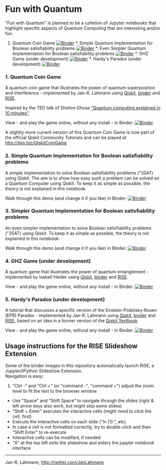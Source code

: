 # Fun with Quantum
"Fun with Quantum" is planned to be a colletion of Jupyter notebooks that highlight specific aspects of Quantum Computing that are interesting and/or fun.

1. Quantum Coin Game  [![Binder](https://mybinder.org/badge_logo.svg)](https://mybinder.org/v2/gh/JanLahmann/Fun-with-Quantum/master?filepath=Quantum-Coin-Game.ipynb)
*. Simple Quantum Implementation for Boolean satisfiability problems [![Binder](https://mybinder.org/badge_logo.svg)](https://mybinder.org/v2/gh/JanLahmann/Fun-with-Quantum/master?filepath=3sat.ipynb)
*. Even Simpler Quantum Implementation for Boolean satisfiability problems [![Binder](https://mybinder.org/badge_logo.svg)](https://mybinder.org/v2/gh/JanLahmann/Fun-with-Quantum/master?filepath=3sat-v2.ipynb)
*. GHZ Game (under development) [![Binder](https://mybinder.org/badge_logo.svg)](https://mybinder.org/v2/gh/JanLahmann/Fun-with-Quantum/master?filepath=GHZ-Game.ipynb)
*. Hardy's Paradox (under development) [![Binder](https://mybinder.org/badge_logo.svg)](https://mybinder.org/v2/gh/JanLahmann/Fun-with-Quantum/master?filepath=Hardys-Paradox.ipynb)


### 1. Quantum Coin Game 
A quantum coin game that illustrates the power of quantum superposition and interference  - implemented by Jan-R. Lahmann using [Qiskit](https://qiskit.org), [binder](https://mybinder.org) and [RISE](https://rise.readthedocs.io/en/stable/).

Inspired by the TED talk of Shohini Ghose ["Quantum computing explained in 10 minutes"](https://www.ted.com/talks/shohini_ghose_quantum_computing_explained_in_10_minutes) 

View - and play the game online, without any install - in Binder: [![Binder](https://mybinder.org/badge_logo.svg)](https://mybinder.org/v2/gh/JanLahmann/Fun-with-Quantum/master?filepath=Quantum-Coin-Game.ipynb)

A slightly more current version of this Quantum Coin Game is now part of the official Qiskit Community Tutorials and can be played at http://ibm.biz/QiskitCoinGame

### 2. Simple Quantum Implementation for Boolean satisfiability problems

A simple implementation to solve Boolean satisfiability problems ("3SAT) using Qiskit. The aim is to show how easy such a problem can be solved on a Quantum Computer using Qiskit. To keep it as simple as possible, the theory is not explained in this notebook.

Walk through this demo (and change it if you like) in Binder: [![Binder](https://mybinder.org/badge_logo.svg)](https://mybinder.org/v2/gh/JanLahmann/Fun-with-Quantum/master?filepath=3sat.ipynb)

### 3. Simpler Quantum Implementation for Boolean satisfiability problems

An even simpler implementation to solve Boolean satisfiability problems ("3SAT) using Qiskit. To keep it as simple as possible, the theory is not explained in this notebook.

Walk through this demo (and change it if you like) in Binder: [![Binder](https://mybinder.org/badge_logo.svg)](https://mybinder.org/v2/gh/JanLahmann/Fun-with-Quantum/master?filepath=3sat-v2.ipynb)


### 4. GHZ Game (under development)
A quantum game that illustrates the power of quantum entanglement  - implemented by Isabell Heider using [Qiskit](https://qiskit.org), [binder](https://mybinder.org) and [RISE](https://rise.readthedocs.io/en/stable/).

View - and play the game online, without any install - in Binder: [![Binder](https://mybinder.org/badge_logo.svg)](https://mybinder.org/v2/gh/JanLahmann/Fun-with-Quantum/master?filepath=GHZ-Game.ipynb)

### 5. Hardy's Paradox (under development)
A tutorial that discusses a specific version of the Einstein-Podolsky-Rosen (EPR) Paradox  - implemented by Jan-R. Lahmann using [Qiskit](https://qiskit.org), [binder](https://mybinder.org) and [RISE](https://rise.readthedocs.io/en/stable/), based on an idea in a former version of the [Qiskit Textbook](https://qiskit.org/textbook)

View - and play the game online, without any install - in Binder: [![Binder](https://mybinder.org/badge_logo.svg)](https://mybinder.org/v2/gh/JanLahmann/Fun-with-Quantum/master?filepath=Hardys-Paradox.ipynb)



## Usage instructions for the RISE Slideshow Extension

Some of the binder images in this repository automatically launch RISE, a Jupyter/IPython Slideshow Extension.  
Navigation is easy:

1. "Ctrl -" and "Ctrl +" (or "command -", "command +") adjust the zoom level to fit the text to the browser window
* Use "Space" and "Shift Space" to navigate through the slides (right & left arrow keys also work, but might skip some slides)
* "Shift + Enter" executes the interactive cells (might need to click the cell, first)
* Execute the interactive cells on each slide ("In [1]:", etc)
* In case a cell is not formatted correctly, try to double-click and then "Shift Enter" to re-execute
* Interactive cells can be modified, if needed
* "X" at the top left exits the slideshow and enters the jupyter notebook interface

---
Jan-R. Lahmann, http://twitter.com/JanLahmann
